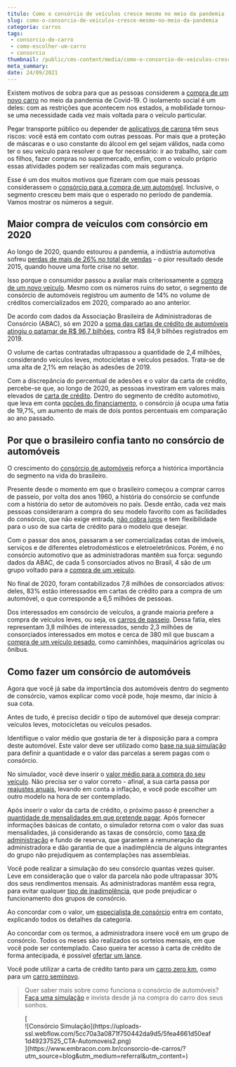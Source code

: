 ```yaml
---
titulo: Como o consórcio de veículos cresce mesmo no meio da pandemia
slug: como-o-consorcio-de-veiculos-cresce-mesmo-no-meio-da-pandemia
categoria: carros
tags:
 - consorcio-de-carro
 - como-escolher-um-carro
 - consorcio
thumbnail: /public/cms-content/media/como-o-consorcio-de-veiculos-cresce-mesmo-no-meio-da-pandemia.jpg
meta_summary: 
date: 24/09/2021
---
```

Existem motivos de sobra para que as pessoas considerem a [compra de um novo carro](https://www.embracon.com.br/blog/4-motivos-para-voce-comprar-um-carro-novo) no meio da pandemia de Covid-19. O isolamento social é um deles: com as restrições que acontecem nos estados, a mobilidade tornou-se uma necessidade cada vez mais voltada para o veículo particular.

Pegar transporte público ou depender de [aplicativos de carona](https://www.embracon.com.br/blog/motorista-de-aplicativo-faca-um-consorcio) têm seus riscos: você está em contato com outras pessoas. Por mais que a proteção de máscaras e o uso constante do álcool em gel sejam válidos, nada como ter o seu veículo para resolver o que for necessário: ir ao trabalho, sair com os filhos, fazer compras no supermercado, enfim, com o veículo próprio essas atividades podem ser realizadas com mais segurança.

Esse é um dos muitos motivos que fizeram com que mais pessoas considerassem o [consórcio para a compra de um automóvel](https://www.embracon.com.br/blog/duvidas-frequentes-consorcio-de-carro). Inclusive, o segmento cresceu bem mais que o esperado no período de pandemia. Vamos mostrar os números a seguir.

Maior compra de veículos com consórcio em 2020 
-----------------------------------------------

Ao longo de 2020, quando estourou a pandemia, a indústria automotiva sofreu [perdas de mais de 26% no total de vendas](https://g1.globo.com/economia/noticia/2021/01/05/vendas-de-veiculos-novos-caem-26percent-em-2020-pior-resultado-desde-2015.ghtml) - o pior resultado desde 2015, quando houve uma forte crise no setor.

Isso porque o consumidor passou a avaliar mais criteriosamente a [compra de um novo veículo](https://www.embracon.com.br/blog/saiba-qual-e-a-melhor-epoca-do-ano-para-comprar-um-carro-novo). Mesmo com os números ruins do setor, o segmento de consórcio de automóveis registrou um aumento de 14% no volume de créditos comercializados em 2020, comparado ao ano anterior.

De acordo com dados da Associação Brasileira de Administradoras de Consórcio (ABAC), só em 2020 a [soma das cartas de crédito de automóveis atingiu o patamar de R$ 96,7 bilhões](https://blog.abac.org.br/drops-de-mercado/creditos-contratados-consorcio-de-veiculos-2020), contra R$ 84,9 bilhões registrados em 2019.

O volume de cartas contratadas ultrapassou a quantidade de 2,4 milhões, considerando veículos leves, motocicletas e veículos pesados. Trata-se de uma alta de 2,1% em relação às adesões de 2019.

Com a discrepância do percentual de adesões e o valor da carta de crédito, percebe-se que, ao longo de 2020, as pessoas investiram em valores mais elevados de [carta de crédito](https://www.embracon.com.br/blog/tudo-o-que-voce-precisa-saber-sobre-a-carta-de-credito-de-consorcios). Dentro do segmento de crédito automotivo, que leva em conta [opções do financiamento](https://www.embracon.com.br/blog/entenda-quais-sao-as-6-maiores-desvantagens-do-financiamento), o consórcio já ocupa uma fatia de 19,7%, um aumento de mais de dois pontos percentuais em comparação ao ano passado.

Por que o brasileiro confia tanto no consórcio de automóveis 
-------------------------------------------------------------

O crescimento do [consórcio de automóveis](https://www.embracon.com.br/blog/sobre-o-consorcio-de-veiculos-embracon) reforça a histórica importância do segmento na vida do brasileiro.

Presente desde o momento em que o brasileiro começou a comprar carros de passeio, por volta dos anos 1960, a história do consórcio se confunde com a história do setor de automóveis no país. Desde então, cada vez mais pessoas consideraram a compra do seu modelo favorito com as facilidades do consórcio, que não exige entrada, [não cobra juros](https://www.embracon.com.br/blog/consorcio-nao-tem-juros-entenda) e tem flexibilidade para o uso de sua carta de crédito para o modelo que desejar.

Com o passar dos anos, passaram a ser comercializadas cotas de imóveis, serviços e de diferentes eletrodomésticos e eletroeletrônicos. Porém, é no consórcio automotivo que as administradoras mantêm sua força: segundo dados da ABAC, de cada 5 consorciados ativos no Brasil, 4 são de um grupo voltado para a [compra de um veículo](https://www.embracon.com.br/blog/5-formas-de-pagamento-de-um-carro).

No final de 2020, foram contabilizados 7,8 milhões de consorciados ativos: deles, 83% estão interessados em cartas de crédito para a compra de um automóvel, o que corresponde a 6,5 milhões de pessoas.

Dos interessados em consórcio de veículos, a grande maioria prefere a compra de veículos leves, ou seja, os [carros de passeio](https://www.embracon.com.br/blog/carro-de-passeio-como-escolher-a-melhor-opcao). Dessa fatia, eles representam 3,8 milhões de interessados, sendo 2,3 milhões de consorciados interessados em motos e cerca de 380 mil que buscam a [compra de um veículo pesado](https://www.embracon.com.br/consorcio-de-veiculos-pesados), como caminhões, maquinários agrícolas ou ônibus.

Como fazer um consórcio de automóveis 
--------------------------------------

Agora que você já sabe da importância dos automóveis dentro do segmento de consórcio, vamos explicar como você pode, hoje mesmo, dar início à sua cota.

Antes de tudo, é preciso decidir o tipo de automóvel que deseja comprar: veículos leves, motocicletas ou veículos pesados.

Identifique o valor médio que gostaria de ter à disposição para a compra deste automóvel. Este valor deve ser utilizado como [base na sua simulação](https://www.embracon.com.br/blog/simulacao-de-consorcio) para definir a quantidade e o valor das parcelas a serem pagas com o consórcio.

No simulador, você deve inserir o [valor médio para a compra do seu veículo](https://www.embracon.com.br/blog/quanto-preciso-pagar-para-fazer-um-consorcio). Não precisa ser o valor correto - afinal, a sua carta passa por [reajustes anuais](https://www.embracon.com.br/blog/reajuste-consorcio-como-e-feito), levando em conta a inflação, e você pode escolher um outro modelo na hora de ser contemplado.

Após inserir o valor da carta de crédito, o próximo passo é preencher a [quantidade de mensalidades em que pretende pagar](https://www.embracon.com.br/blog/qual-o-valor-ideal-da-parcela-mensal-de-um-consorcio). Após fornecer informações básicas de contato, o simulador retorna com o valor das suas mensalidades, já considerando as taxas de consórcio, como [taxa de administração](https://www.embracon.com.br/blog/como-funciona-a-taxa-de-administracao-de-um-consorcio) e fundo de reserva, que garantem a remuneração da administradora e dão garantia de que a inadimplência de alguns integrantes do grupo não prejudiquem as contemplações nas assembleias.

Você pode realizar a simulação do seu consórcio quantas vezes quiser. Leve em consideração que o valor da parcela não pode ultrapassar 30% dos seus rendimentos mensais. As administradoras mantêm essa regra, para evitar qualquer [tipo de inadimplência](https://www.embracon.com.br/blog/nao-consigo-pagar-meu-consorcio-e-agora), que pode prejudicar o funcionamento dos grupos de consórcio.

Ao concordar com o valor, um [especialista de consórcio](https://www.embracon.com.br/blog/tudo-o-que-voce-precisa-saber-sobre-a-importancia-de-um-consultor-de-consorcio) entra em contato, explicando todos os detalhes da categoria.

Ao concordar com os termos, a administradora insere você em um grupo de consórcio. Todos os meses são realizados os sorteios mensais, em que você pode ser contemplado. Caso queira ter acesso à carta de crédito de forma antecipada, é possível [ofertar um lance](https://www.embracon.com.br/blog/como-funcionam-os-tipos-de-lances-no-consorcio).

Você pode utilizar a carta de crédito tanto para um [carro zero km](https://www.embracon.com.br/blog/carro-zero-ou-seminovo), como para um [carro seminovo](https://www.embracon.com.br/blog/carro-seminovo-guia-completo-para-comprar).

> Quer saber mais sobre como funciona o consórcio de automóveis? [Faça uma simulação](https://www.embracon.com.br/consorcio-de-carros) e invista desde já na compra do carro dos seus sonhos.

<figure class="w-richtext-figure-type-image w-richtext-align-center">[<div>![Consórcio Simulação](https://uploads-ssl.webflow.com/5cc70a3a0871f750442da9d5/5fea4661d50eaf1d49237525_CTA-Automoveis2.png)</div>](https://www.embracon.com.br/consorcio-de-carros/?utm_source=blog&utm_medium=referral&utm_content=)</figure>
